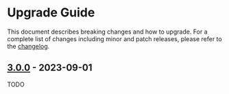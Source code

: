 # Upgrade Guide

This document describes breaking changes and how to upgrade. For a complete list of changes including minor and patch releases, please refer to the [changelog](CHANGELOG.md).

## [3.0.0] - 2023-09-01

TODO

[3.0.0]: https://github.com/DiscordBot-PMMP/DiscordBot/releases/tag/3.0.0